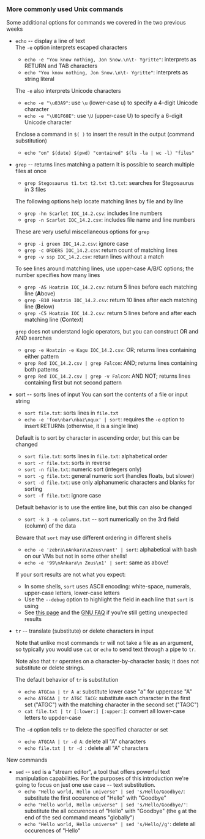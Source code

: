 

### More commonly used Unix commands

Some additional options for commands we covered in the two previous weeks

* `echo` -- display a line of text   
  The `-e` option interprets escaped characters   
    - `echo -e "You know nothing, Jon Snow.\n\t- Ygritte"`: interprets as RETURN and TAB characters   
    - `echo "You know nothing, Jon Snow.\n\t- Ygritte"`: interprets as string literal
  
  The `-e` also interprets Unicode characters   
    - `echo -e "\u03A9"`: use `\u` (lower-case u) to specify a 4-digit Unicode character 
    - `echo -e "\U01F60E"`: use `\U` (upper-case U) to specify a 6-digit Unicode character
  
  Enclose a command in `$( )` to insert the result in the output (command substitution)  
    - `echo "on" $(date) $(pwd) "contained" $(ls -la | wc -l) "files"`   

* `grep` -- returns lines matching a pattern
  It is possible to search multiple files at once   
  - `grep Stegosaurus t1.txt t2.txt t3.txt`: searches for Stegosaurus in 3 files
     
  The following options help locate matching lines by file and by line   
  - `grep -hn Scarlet IOC_14.2.csv`: includes line numbers   
  - `grep -n Scarlet IOC_14.2.csv`:	includes file name and line numbers
    
  These are very useful miscellaneous options for `grep`
  - `grep -i green IOC_14.2.csv`: ignore case
  - `grep -c ORDERS IOC_14.2.csv`: return count of matching lines
  - `grep -v ssp IOC_14.2.csv`: return lines without a match
    
  To see lines around matching lines, use upper-case A/B/C options; the number specifies how many lines
  - `grep -A5 Hoatzin IOC_14.2.csv`: return 5 lines before each matching line (**A**bove)
  - `grep -B10 Hoatzin IOC_14.2.csv`: return 10 lines after each matching line (**B**elow)
  - `grep -C5 Hoatzin IOC_14.2.csv`: return 5 lines before and after each matching line (**C**ontext)
    
  `grep` does not understand logic operators, but you can construct OR and AND searches
  - `grep -e Hoatzin -e Kagu IOC_14.2.csv`: OR; returns lines containing either pattern
  - `grep Red IOC_14.2.csv | grep Falcon`: AND; returns lines containing both patterns
  - `grep Red IOC_14.2.csv | grep -v Falcon`: AND NOT; returns lines containing first but not second pattern
 
* sort -- sorts lines of input
  You can sort the contents of a file or input string
  - `sort file.txt`: sorts lines in `file.txt`
  - `echo -e 'foo\nbar\nbaz\nqux' | sort`: requires the `-e` option to insert RETURNs (otherwise, it is a single line) 

  Default is to sort by character in ascending order, but this can be changed  
  - `sort file.txt`: sorts lines in `file.txt`: alphabetical order
  - `sort -r file.txt`: sorts in reverse
  - `sort -n file.txt`: numeric sort (integers only)
  - `sort -g file.txt`: general numeric sort (handles floats, but slower)
  - `sort -d file.txt`: use only alphanumeric characters and blanks for sorting
  - `sort -f file.txt`: ignore case

  Default behavior is to use the entire line, but this can also be changed
  - `sort -k 3 -n columns.txt` -- sort numerically on the 3rd field (column) of the data
 
  Beware that `sort` may use different ordering in different shells  
  - `echo -e 'zebra\nAnkara\nZeus\nant' | sort`: alphabetical with bash on our VMs but not in some other shells!
  - `echo -e '99\nAnkara\n Zeus\n1' | sort`: same as above!
 
  If your sort results are not what you expect:
  - In some shells, `sort` uses ASCII encoding: white-space, numerals, upper-case letters, lower-case letters
  - Use the `--debug` option to highlight the field in each line that `sort` is using
  - See [this page](./unexpected-sorting.md) and the [GNU FAQ](https://www.gnu.org/software/coreutils/faq/coreutils-faq.html#Sort-does-not-sort-in-normal-order_0021) if you're still getting unexpected results
 
* `tr` -- translate (substitute) or delete characters in input

  Note that unlike most commands `tr` will not take a file as an argument, so typically you would use `cat` or `echo` to send text through a pipe to `tr`.

  Note also that `tr` operates on a character-by-character basis; it does not substitute or delete strings.

  The default behavior of `tr` is substitution 
  - `echo ATGCaa | tr A a`: substitute lower case "a" for uppercase "A"
  - `echo ATGCAA | tr ATGC TACG`: substitute each character in the first set ("ATGC") with the matching character in the second set ("TAGC")
  - `cat file.txt | tr [:lower:] [:upper:]`: convert all lower-case letters to uppder-case 

  The `-d` option tells `tr` to delete the specified character or set
  - `echo ATGCAA | tr -d A`: delete all "A" characters
  - `echo file.txt | tr -d `: delete all "A" characters
 
 
New commands

* `sed` -- sed is a "stream editor", a tool that offers powerful text manipulation capabilities.  For the purposes of this introduction we're going to focus on just one use case -- text substitution.
  - `echo "Hello world, Hello universe" | sed 's/Hello/Goodbye/`: substitute the first occurence of "Hello" with "Goodbye"
  - `echo "Hello world, Hello universe" | sed 's/Hello/Goodbye/'`: substitute the all occurences of "Hello" with "Goodbye" (the `g` at the end of the sed command means "globally")
  - `echo "Hello world, Hello universe" | sed 's/Hello//g'`: delete all occurences of "Hello"

